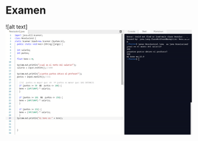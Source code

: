 # Examen


![alt text]![alt text](https://raw.githubusercontent.com/Kevintx28/Examen/main/example2.png)